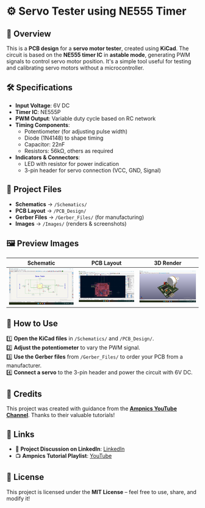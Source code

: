 # ⚙️ Servo Tester using NE555 Timer

## 📌 Overview  
This is a **PCB design** for a **servo motor tester**, created using **KiCad**. The circuit is based on the **NE555 timer IC** in **astable mode**, generating PWM signals to control servo motor position. It's a simple tool useful for testing and calibrating servo motors without a microcontroller.

## 🛠️ Specifications  
- **Input Voltage**: 6V DC  
- **Timer IC**: NE555P  
- **PWM Output**: Variable duty cycle based on RC network  
- **Timing Components**:  
  - Potentiometer (for adjusting pulse width)  
  - Diode (1N4148) to shape timing  
  - Capacitor: 22nF  
  - Resistors: 56kΩ, others as required  
- **Indicators & Connectors**:  
  - LED with resistor for power indication  
  - 3-pin header for servo connection (VCC, GND, Signal)

## 📂 Project Files  
- **Schematics** → `/Schematics/`  
- **PCB Layout** → `/PCB_Design/`  
- **Gerber Files** → `/Gerber_Files/` (for manufacturing)  
- **Images** → `/Images/` (renders & screenshots)  

## 🖼️ Preview Images  
| Schematic | PCB Layout | 3D Render |
|-----------|------------|-----------|
| ![Schematic](Images/Schematic.png) | ![PCB](Images/PCB_Layout.png) | ![3D](Images/3d_render1.png) |

## 🔧 How to Use  
1️⃣ **Open the KiCad files** in `/Schematics/` and `/PCB_Design/`.  
2️⃣ **Adjust the potentiometer** to vary the PWM signal.  
3️⃣ **Use the Gerber files** from `/Gerber_Files/` to order your PCB from a manufacturer.  
4️⃣ **Connect a servo** to the 3-pin header and power the circuit with 6V DC.

## 🙏 Credits  
This project was created with guidance from the **[Ampnics YouTube Channel](https://www.youtube.com/@ampnics)**. Thanks to their valuable tutorials!

## 🔗 Links  
- 🚀 **Project Discussion on LinkedIn**: [LinkedIn](https://www.linkedin.com/posts/ramu-roy-b780382b7_pcbdesign-servo-activity-7317076914295209984-Q4_r)  
- 📺 **Ampnics Tutorial Playlist**: [YouTube](https://youtube.com/playlist?list=PLxgq6Jtu7shQPHqYjKUVa28CmktTzHDLp&si=jp1xYo7E0JcdnXuT)

## 📜 License  
This project is licensed under the **MIT License** – feel free to use, share, and modify it!
